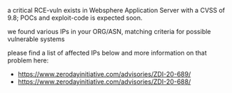

a critical RCE-vuln exists in Websphere Application Server
with a CVSS of 9.8; POCs and exploit-code is expected soon.


we found various IPs in your ORG/ASN,
matching criteria for possible vulnerable systems

please find a list of affected IPs below
and more information on that problem here:

- https://www.zerodayinitiative.com/advisories/ZDI-20-689/
- https://www.zerodayinitiative.com/advisories/ZDI-20-688/



    
